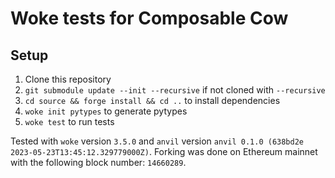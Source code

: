 # Woke tests for Composable Cow

## Setup

1. Clone this repository
2. `git submodule update --init --recursive` if not cloned with `--recursive`
3. `cd source && forge install && cd ..` to install dependencies
4. `woke init pytypes` to generate pytypes
5. `woke test` to run tests

Tested with `woke` version `3.5.0` and `anvil` version `anvil 0.1.0 (638bd2e 2023-05-23T13:45:12.329779000Z)`. Forking was done on Ethereum mainnet with the following block number: `14660289`.

